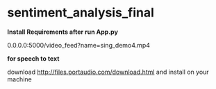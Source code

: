 # sentiment_analysis_final


**Install Requirements after run App.py**

0.0.0.0:5000/video_feed?name=sing_demo4.mp4


**for speech to text**

download http://files.portaudio.com/download.html and install on your machine
